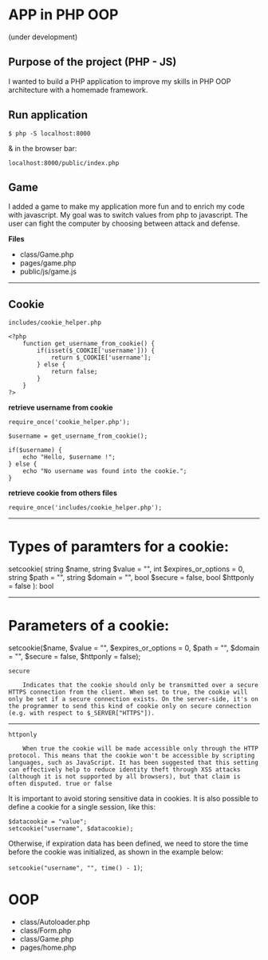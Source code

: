 # APP in PHP OOP

(under development)

## Purpose of the project (PHP - JS)

I wanted to build a PHP application to improve my skills in PHP OOP architecture with a homemade framework.

## Run application

`$ php -S localhost:8000`

& in the browser bar:

`localhost:8000/public/index.php`

## Game

I added a game to make my application more fun and to enrich my code with javascript. My goal was to switch values from php to javascript. The user can fight the computer by choosing between attack and defense.

**Files**

- class/Game.php
- pages/game.php
- public/js/game.js

---

## Cookie

`includes/cookie_helper.php`

```
<?php
    function get_username_from_cookie() {
        if(isset($_COOKIE['username'])) {
            return $_COOKIE['username'];
        } else {
            return false;
        }
    }
?>
```

**retrieve username from cookie**

```
require_once('cookie_helper.php');

$username = get_username_from_cookie();

if($username) {
    echo "Hello, $username !";
} else {
    echo "No username was found into the cookie.";
}
```

**retrieve cookie from others files**

`require_once('includes/cookie_helper.php');`

---

Types of paramters for a cookie:
================================

setcookie(
    string $name,
    string $value = "",
    int $expires_or_options = 0,
    string $path = "",
    string $domain = "",
    bool $secure = false,
    bool $httponly = false
): bool

---

Parameters of a cookie:
=======================

setcookie($name, $value = "", $expires_or_options = 0, $path = "", $domain = "", $secure = false, $httponly = false);

```
secure

    Indicates that the cookie should only be transmitted over a secure HTTPS connection from the client. When set to true, the cookie will only be set if a secure connection exists. On the server-side, it's on the programmer to send this kind of cookie only on secure connection (e.g. with respect to $_SERVER["HTTPS"]).
```

---

```
httponly

    When true the cookie will be made accessible only through the HTTP protocol. This means that the cookie won't be accessible by scripting languages, such as JavaScript. It has been suggested that this setting can effectively help to reduce identity theft through XSS attacks (although it is not supported by all browsers), but that claim is often disputed. true or false
```

It is important to avoid storing sensitive data in cookies. It is also possible to define a cookie for a single session, like this:

```
$datacookie = "value";
setcookie("username", $datacookie);
```

Otherwise, if expiration data has been defined, we need to store the time before the cookie was initialized,
as shown in the example below:

`setcookie("username", "", time() - 1)`;

# OOP

- class/Autoloader.php
- class/Form.php
- class/Game.php
- pages/home.php

